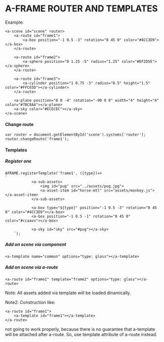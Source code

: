 # A-FRAME ROUTER AND TEMPLATES

Example:  

    <a-scene id="scene" router>
        <a-route id="frame1">
            <a-box position="-1 0.5 -3" rotation="0 45 0" color="#4CC3D9"></a-box>
        </a-route>
    
        <a-route id="frame2">
            <a-sphere position="0 1.25 -5" radius="1.25" color="#EF2D5E"></a-sphere>
        </a-route>
    
        <a-route id="frame3">
            <a-cylinder position="1 0.75 -3" radius="0.5" height="1.5" color="#FFC65D"></a-cylinder>
        </a-route>
    
        <a-plane position="0 0 -4" rotation="-90 0 0" width="4" height="4" color="#7BC8A4"></a-plane>
        <a-sky color="#ECECEC"></a-sky>
    </a-scene>
    
#### Change route 

    var router = document.getElementById('scene').systems['router'];
    router.changeRoute('frame1');
    
#### Templates

##### Register one    

    AFRAME.registerTemplate('frame1', ({type})=> 
    `  
                <a-sub-assets>
                    <img id="pug" src="../assets/pug.jpg">
                    <a-asset-item id="horse-mtl" src="assets/monkey.js"></a-asset-item>
                </a-sub-assets>
        
                <a-box type="${type}" position="-1 0.5 -3" rotation="0 45 0" color="#4CC3D9"></a-box>
                <a-box position="-1 0.5 -1" rotation="0 45 0" color="#ccaavv"></a-box>
        
                <a-sky id="sky" src="#pug"></a-sky>
        `);
    
##### Add on scene via component 

    <a-template name="common" options="type: glass"></a-template>
    
##### Add on scene via a-route     
     
    <a-route id="frame1" template="frame2" options="type: glass"></a-route> 
    
Note: All assets added via template will be loaded dinamically.
 
Note2: Construction like: 

    <a-route id="frame1">
        <a-template id="frame1"></a-template>
    </a-route> 
    
not going to work properly, because there is no guarantee that a-template 
will be attached after a-route. So, use template attribute of a-route instead.    
    
